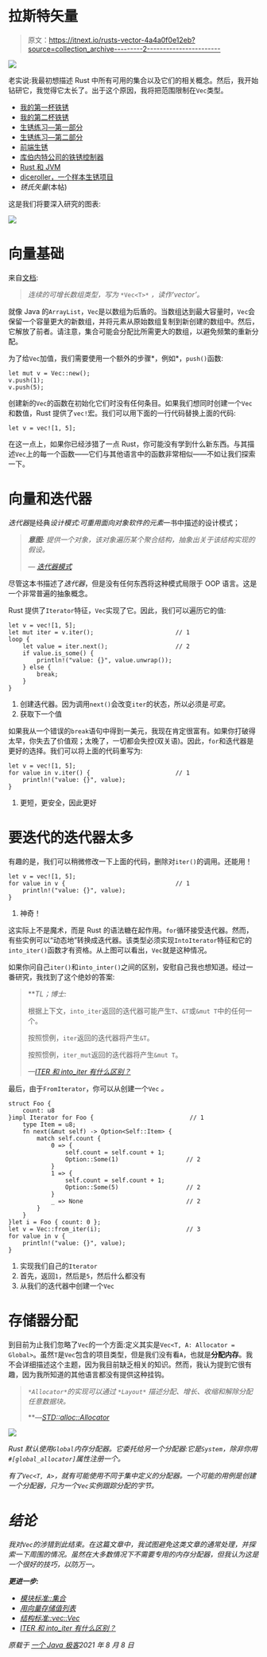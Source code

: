 # 拉斯特矢量

> 原文：<https://itnext.io/rusts-vector-4a4a0f0e12eb?source=collection_archive---------2----------------------->

![](img/b80992afddec29081186d2cfa61e332b.png)

老实说:我最初想描述 Rust 中所有可用的集合以及它们的相关概念。然后，我开始钻研它，我觉得它太长了。出于这个原因，我将把范围限制在`Vec`类型。

*   [我的第一杯铁锈](https://blog.frankel.ch/start-rust/1/)
*   [我的第二杯铁锈](https://blog.frankel.ch/start-rust/2/)
*   [生锈练习—第一部分](https://blog.frankel.ch/start-rust/3/)
*   [生锈练习—第二部分](https://blog.frankel.ch/start-rust/4/)
*   [前端生锈](https://blog.frankel.ch/start-rust/5/)
*   [库伯内特公司的铁锈控制器](https://blog.frankel.ch/start-rust/6/)
*   [Rust 和 JVM](https://blog.frankel.ch/start-rust/7/)
*   [diceroller，一个样本生锈项目](https://blog.frankel.ch/start-rust/8/)
*   *锈氏矢量*(本帖)

这是我们将要深入研究的图表:

![](img/63deba6d7f976789f5b9560091470f41.png)

# 向量基础

来自[文档](https://doc.rust-lang.org/std/vec/struct.Vec.html):

> *连续的可增长数组类型，写为* `*Vec<T>*` *，读作‘vector’。*

就像 Java 的`ArrayList`，`Vec`是以数组为后盾的。当数组达到最大容量时，`Vec`会保留一个容量更大的新数组，并将元素从原始数组复制到新创建的数组中。然后，它解放了前者。请注意，集合可能会分配比所需更大的数组，以避免频繁的重新分配。

为了给`Vec`加值，我们需要使用一个额外的步骤*，例如*，`push()`函数:

```
let mut v = Vec::new();
v.push(1);
v.push(5);
```

创建新的`Vec`的函数在初始化它们时没有任何条目。如果我们想同时创建一个`Vec`和数值，Rust 提供了`vec!`宏。我们可以用下面的一行代码替换上面的代码:

```
let v = vec![1, 5];
```

在这一点上，如果你已经涉猎了一点 Rust，你可能没有学到什么新东西。与其描述`Vec`上的每一个函数——它们与其他语言中的函数非常相似——不如让我们探索一下。

# 向量和迭代器

*迭代器*是经典*设计模式:可重用面向对象软件的元素*一书中描述的设计模式；

> ***意图:*** *提供一个对象，该对象遍历某个聚合结构，抽象出关于该结构实现的假设。*
> 
> *—* [*迭代器模式*](https://wiki.c2.com/?IteratorPattern)

尽管这本书描述了*迭代器*，但是没有任何东西将这种模式局限于 OOP 语言。这是一个非常普遍的抽象概念。

Rust 提供了`Iterator`特征，`Vec`实现了它。因此，我们可以遍历它的值:

```
let v = vec![1, 5];
let mut iter = v.iter();                       // 1
loop {
    let value = iter.next();                   // 2
    if value.is_some() {
        println!("value: {}", value.unwrap());
    } else {
        break;
    }
}
```

1.  创建迭代器。因为调用`next()`会改变`iter`的状态，所以必须是*可变*。
2.  获取下一个值

如果我从一个错误的`break`语句中得到一美元，我现在肯定很富有。如果你打破得太早，你失去了价值观；太晚了，一切都会失控(双关语)。因此，`for`和迭代器是更好的选择。我们可以将上面的代码重写为:

```
let v = vec![1, 5];
for value in v.iter() {                        // 1
    println!("value: {}", value);
}
```

1.  更短，更安全，因此更好

# 要迭代的迭代器太多

有趣的是，我们可以稍微修改一下上面的代码，删除对`iter()`的调用。还能用！

```
let v = vec![1, 5];
for value in v {                               // 1
    println!("value: {}", value);
}
```

1.  神奇！

这实际上不是魔术，而是 Rust 的语法糖在起作用。`for`循环接受迭代器。然而，有些实例可以“动态地”转换成迭代器。该类型必须实现`IntoIterator`特征和它的`into_iter()`函数才有资格。从上图可以看出，`Vec`就是这种情况。

如果你问自己`iter()`和`into_inter()`之间的区别，安慰自己我也想知道。经过一番研究，我找到了这个绝妙的答案:

> ***TL；*博士:**
> 
> 根据上下文，`into_iter`返回的迭代器可能产生`T`、`&T`或`&mut T`中的任何一个。
> 
> 按照惯例，`iter`返回的迭代器将产生`&T`。
> 
> 按照惯例，`iter_mut`返回的迭代器将产生`&mut T`。
> 
> *—*[*ITER 和 into_iter 有什么区别？*](https://stackoverflow.com/questions/34733811/what-is-the-difference-between-iter-and-into-iter)

最后，由于`FromIterator`，你可以从创建一个`Vec` *。*

```
struct Foo {
    count: u8
}impl Iterator for Foo {                           // 1
    type Item = u8;
    fn next(&mut self) -> Option<Self::Item> {
        match self.count {
            0 => {
                self.count = self.count + 1;
                Option::Some(1)                   // 2
            }
            1 => {
                self.count = self.count + 1;
                Option::Some(5)                   // 2
            }
            _ => None                             // 2
        }
    }
}let i = Foo { count: 0 };
let v = Vec::from_iter(i);                        // 3
for value in v {
    println!("value: {}", value);
}
```

1.  实现我们自己的`Iterator`
2.  首先，返回`1`，然后是`5`，然后什么都没有
3.  从我们的迭代器中创建一个`Vec`

# 存储器分配

到目前为止我们忽略了`Vec`的一个方面:定义其实是`Vec<T, A: Allocator = Global>`。虽然`T`是`Vec`包含的项目类型，但是我们没有看`A`，也就是**分配内存**。我不会详细描述这个主题，因为我目前缺乏相关的知识。然而，我认为提到它很有趣，因为我所知道的其他语言都没有提供这种挂钩。

> *`*Allocator*`*的实现可以通过* `*Layout*` *描述分配、增长、收缩和解除分配任意数据块。**
> 
> **—*[*STD::alloc::Allocator*](https://doc.rust-lang.org/stable/std/alloc/trait.Allocator.html)*

*![](img/87a995d92e7d6edc7712925485b55697.png)*

*Rust 默认使用`Global`内存分配器。它委托给另一个分配器:它是`System`，除非你用`#[global_allocator]`属性注册一个。*

*有了`Vec<T, A>`，就有可能使用不同于集中定义的分配器。一个可能的用例是创建一个分配器，只为一个`Vec`实例跟踪分配的字节。*

# *结论*

*我对`Vec`的涉猎到此结束。在这篇文章中，我试图避免这类文章的通常处理，并探索一下周围的情况。虽然在大多数情况下不需要专用的内存分配器，但我认为这是一个很好的技巧，以防万一。*

***更进一步:***

*   *[模块标准::集合](https://doc.rust-lang.org/std/collections/index.html)*
*   *[用向量存储值列表](https://doc.rust-lang.org/book/ch08-01-vectors.html)*
*   *[结构标准::vec::Vec](https://doc.rust-lang.org/std/vec/struct.Vec.html)*
*   *[ITER 和 into_iter 有什么区别？](https://stackoverflow.com/questions/34733811/what-is-the-difference-between-iter-and-into-iter)*

**原载于* [*一个 Java 极客*](https://blog.frankel.ch/start-rust/9/)*2021 年 8 月 8 日**